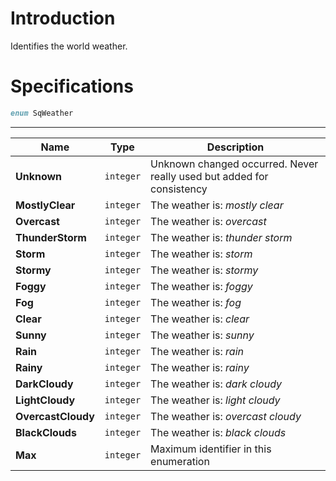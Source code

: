 # Introduction

Identifies the world weather.

# Specifications

```D
enum SqWeather
```

----

| Name | Type | Description |
|---|---|---|
| **Unknown** | `integer` | Unknown changed occurred. Never really used but added for consistency |
| **MostlyClear** | `integer` | The weather is: *mostly clear*
| **Overcast** | `integer` | The weather is: *overcast*
| **ThunderStorm** | `integer` | The weather is: *thunder storm*
| **Storm** | `integer` | The weather is: *storm*
| **Stormy** | `integer` | The weather is: *stormy*
| **Foggy** | `integer` | The weather is: *foggy*
| **Fog** | `integer` | The weather is: *fog*
| **Clear** | `integer` | The weather is: *clear*
| **Sunny** | `integer` | The weather is: *sunny*
| **Rain** | `integer` | The weather is: *rain*
| **Rainy** | `integer` | The weather is: *rainy*
| **DarkCloudy** | `integer` | The weather is: *dark cloudy*
| **LightCloudy** | `integer` | The weather is: *light cloudy*
| **OvercastCloudy** | `integer` | The weather is: *overcast cloudy*
| **BlackClouds** | `integer` | The weather is: *black clouds*
| **Max** | `integer` | Maximum identifier in this enumeration |
